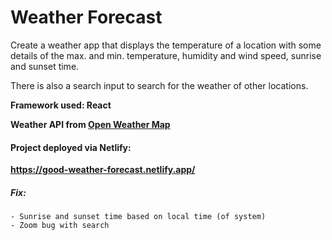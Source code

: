# Weather Forecast

Create a weather app that displays the temperature of a location with some details of the max. and min. temperature, humidity and wind speed, sunrise and sunset time.

There is also a search input to search for the weather of other locations.

**Framework used: React**

**Weather API from [Open Weather Map](https://openweathermap.org/api)**

#### Project deployed via Netlify:
**https://good-weather-forecast.netlify.app/**

##### Fix:
    - Sunrise and sunset time based on local time (of system)
    - Zoom bug with search